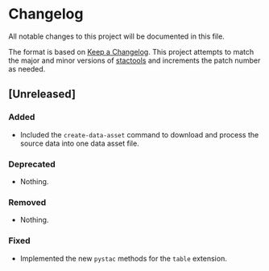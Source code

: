 # Changelog

All notable changes to this project will be documented in this file.

The format is based on [Keep a Changelog](https://keepachangelog.com/en/1.0.0/). This project attempts to match the major and minor versions of [stactools](https://github.com/stac-utils/stactools) and increments the patch number as needed.

## [Unreleased]

### Added

- Included the `create-data-asset` command to download and process the source data into one data asset file.

### Deprecated

- Nothing.

### Removed

- Nothing.

### Fixed

- Implemented the new `pystac` methods for the `table` extension.
